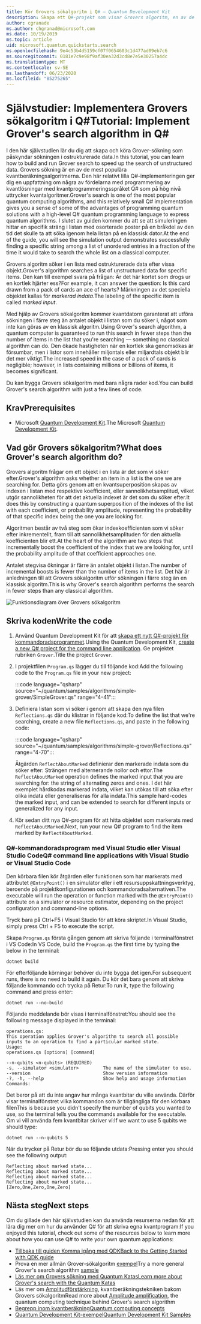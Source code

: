 ```yaml
---
title: Kör Grovers sökalgoritm i Q# – Quantum Development Kit
description: Skapa ett Q#-projekt som visar Grovers algoritm, en av de legendariska kvantalgoritmerna.
author: cgranade
ms.author: chgranad@microsoft.com
ms.date: 10/19/2019
ms.topic: article
uid: microsoft.quantum.quickstarts.search
ms.openlocfilehash: 9e4c53b4d5159cf07f0654603c1d477ad09eb7c6
ms.sourcegitcommit: 0181e7c9e98f9af30ea32d3cd8e7e5e30257a4dc
ms.translationtype: MT
ms.contentlocale: sv-SE
ms.lasthandoff: 06/23/2020
ms.locfileid: "85275265"
---
```

# <a name="tutorial-implement-grovers-search-algorithm-in-q"></a><span data-ttu-id="f7d92-103">Självstudier: Implementera Grovers sökalgoritm i Q\#</span><span class="sxs-lookup"><span data-stu-id="f7d92-103">Tutorial: Implement Grover's search algorithm in Q\#</span></span>

<span data-ttu-id="f7d92-104">I den här självstudien lär du dig att skapa och köra Grover-sökning som påskyndar sökningen i ostrukturerade data.</span><span class="sxs-lookup"><span data-stu-id="f7d92-104">In this tutorial, you can learn how to build and run Grover search to speed up the search of unstructured data.</span></span>  <span data-ttu-id="f7d92-105">Grovers sökning är en av de mest populära kvantberäkningsalgoritmerna. Den här relativt lilla Q#-implementeringen ger dig en uppfattning om några av fördelarna med programmering av kvantlösningar med kvantprogrammeringsspråket Q# som på hög nivå uttrycker kvantalgoritmer.</span><span class="sxs-lookup"><span data-stu-id="f7d92-105">Grover's search is one of the most popular quantum computing algorithms, and this relatively small Q# implementation gives you a sense of some of the advantages of programming quantum solutions with a high-level Q# quantum programming language to express quantum algorithms.</span></span>  <span data-ttu-id="f7d92-106">I slutet av guiden kommer du att se att simuleringen hittar en specifik sträng i listan med osorterade poster på en bråkdel av den tid det skulle ta att söka igenom hela listan på en klassisk dator.</span><span class="sxs-lookup"><span data-stu-id="f7d92-106">At the end of the guide, you will see the simulation output demonstrates successfully finding a specific string among a list of unordered entries in a fraction of the time it would take to search the whole list on a classical computer.</span></span>

<span data-ttu-id="f7d92-107">Grovers algoritm söker i en lista med ostrukturerade data efter vissa objekt.</span><span class="sxs-lookup"><span data-stu-id="f7d92-107">Grover's algorithm searches a list of unstructured data for specific items.</span></span> <span data-ttu-id="f7d92-108">Den kan till exempel svara på frågan: Är det här kortet som drogs ur en kortlek hjärter ess?</span><span class="sxs-lookup"><span data-stu-id="f7d92-108">For example, it can answer the question: Is this card drawn from a pack of cards an ace of hearts?</span></span> <span data-ttu-id="f7d92-109">Märkningen av det speciella objektet kallas för _markerad indata_.</span><span class="sxs-lookup"><span data-stu-id="f7d92-109">The labeling of the specific item is called _marked input_.</span></span>

<span data-ttu-id="f7d92-110">Med hjälp av Grovers sökalgoritm kommer kvantdatorn garanterat att utföra sökningen i färre steg än antalet objekt i listan som du söker i, något som inte kan göras av en klassisk algoritm.</span><span class="sxs-lookup"><span data-stu-id="f7d92-110">Using Grover's search algorithm, a quantum computer is guaranteed to run this search in fewer steps than the number of items in the list that you're searching — something no classical algorithm can do.</span></span> <span data-ttu-id="f7d92-111">Den ökade hastigheten när en kortlek ska genomsökas är försumbar, men i listor som innehåller miljontals eller miljardtals objekt blir det mer viktigt.</span><span class="sxs-lookup"><span data-stu-id="f7d92-111">The increased speed in the case of a pack of cards is negligible; however, in lists containing millions or billions of items, it becomes significant.</span></span>

<span data-ttu-id="f7d92-112">Du kan bygga Grovers sökalgoritm med bara några rader kod.</span><span class="sxs-lookup"><span data-stu-id="f7d92-112">You can build Grover's search algorithm with just a few lines of code.</span></span>

## <a name="prerequisites"></a><span data-ttu-id="f7d92-113">Krav</span><span class="sxs-lookup"><span data-stu-id="f7d92-113">Prerequisites</span></span>

- <span data-ttu-id="f7d92-114">Microsoft [Quantum Development Kit][install].</span><span class="sxs-lookup"><span data-stu-id="f7d92-114">The Microsoft [Quantum Development Kit][install].</span></span>

## <a name="what-does-grovers-search-algorithm-do"></a><span data-ttu-id="f7d92-115">Vad gör Grovers sökalgoritm?</span><span class="sxs-lookup"><span data-stu-id="f7d92-115">What does Grover's search algorithm do?</span></span>

<span data-ttu-id="f7d92-116">Grovers algoritm frågar om ett objekt i en lista är det som vi söker efter.</span><span class="sxs-lookup"><span data-stu-id="f7d92-116">Grover's algorithm asks whether an item in a list is the one we are searching for.</span></span> <span data-ttu-id="f7d92-117">Detta görs genom att en kvantsuperposition skapas av indexen i listan med respektive koefficient, eller sannolikhetsamplitud, vilket utgör sannolikheten för att det aktuella indexet är det som du söker efter.</span><span class="sxs-lookup"><span data-stu-id="f7d92-117">It does this by constructing a quantum superposition of the indexes of the list with each coefficient, or probability amplitude, representing the probability of that specific index being the one you are looking for.</span></span>

<span data-ttu-id="f7d92-118">Algoritmen består av två steg som ökar indexkoefficienten som vi söker efter inkrementellt, fram till att sannolikhetsamplituden för den aktuella koefficienten blir ett.</span><span class="sxs-lookup"><span data-stu-id="f7d92-118">At the heart of the algorithm are two steps that incrementally boost the coefficient of the index that we are looking for, until the probability amplitude of that coefficient approaches one.</span></span>

<span data-ttu-id="f7d92-119">Antalet stegvisa ökningar är färre än antalet objekt i listan.</span><span class="sxs-lookup"><span data-stu-id="f7d92-119">The number of incremental boosts is fewer than the number of items in the list.</span></span> <span data-ttu-id="f7d92-120">Det här är anledningen till att Grovers sökalgoritm utför sökningen i färre steg än en klassisk algoritm.</span><span class="sxs-lookup"><span data-stu-id="f7d92-120">This is why Grover's search algorithm performs the search in fewer steps than any classical algorithm.</span></span>

![Funktionsdiagram över Grovers sökalgoritm](~/media/grover.png)

## <a name="write-the-code"></a><span data-ttu-id="f7d92-122">Skriva koden</span><span class="sxs-lookup"><span data-stu-id="f7d92-122">Write the code</span></span>

1. <span data-ttu-id="f7d92-123">Använd Quantum Development Kit för att [skapa ett nytt Q#-projekt för kommandoradsprogrammet](xref:microsoft.quantum.install.standalone).</span><span class="sxs-lookup"><span data-stu-id="f7d92-123">Using the Quantum Development Kit, [create a new Q# project for the command line application](xref:microsoft.quantum.install.standalone).</span></span> <span data-ttu-id="f7d92-124">Ge projektet rubriken `Grover`.</span><span class="sxs-lookup"><span data-stu-id="f7d92-124">Title the project `Grover`.</span></span>

1. <span data-ttu-id="f7d92-125">I projektfilen `Program.qs` lägger du till följande kod:</span><span class="sxs-lookup"><span data-stu-id="f7d92-125">Add the following code to the `Program.qs` file in your new project:</span></span>

    :::code language="qsharp" source="~/quantum/samples/algorithms/simple-grover/SimpleGrover.qs" range="4-41":::

1. <span data-ttu-id="f7d92-126">Definiera listan som vi söker i genom att skapa den nya filen `Reflections.qs` där du klistrar in följande kod:</span><span class="sxs-lookup"><span data-stu-id="f7d92-126">To define the list that we're searching, create a new file `Reflections.qs`, and paste in the following code:</span></span>

    :::code language="qsharp" source="~/quantum/samples/algorithms/simple-grover/Reflections.qs" range="4-70":::

    <span data-ttu-id="f7d92-127">Åtgärden `ReflectAboutMarked` definierar den markerade indata som du söker efter: Strängen med alternerande nollor och ettor.</span><span class="sxs-lookup"><span data-stu-id="f7d92-127">The `ReflectAboutMarked` operation defines the marked input that you are searching for: the string of alternating zeros and ones.</span></span> <span data-ttu-id="f7d92-128">I det här exemplet hårdkodas markerad indata, vilket kan utökas till att söka efter olika indata eller generaliseras för alla indata.</span><span class="sxs-lookup"><span data-stu-id="f7d92-128">This sample hard-codes the marked input, and can be extended to search for different inputs or generalized for any input.</span></span>

1. <span data-ttu-id="f7d92-129">Kör sedan ditt nya Q#-program för att hitta objektet som markerats med `ReflectAboutMarked`.</span><span class="sxs-lookup"><span data-stu-id="f7d92-129">Next, run your new Q# program to find the item marked by `ReflectAboutMarked`.</span></span>

### <a name="q-command-line-applications-with-visual-studio-or-visual-studio-code"></a><span data-ttu-id="f7d92-130">Q#-kommandoradsprogram med Visual Studio eller Visual Studio Code</span><span class="sxs-lookup"><span data-stu-id="f7d92-130">Q# command line applications with Visual Studio or Visual Studio Code</span></span>

<span data-ttu-id="f7d92-131">Den körbara filen kör åtgärden eller funktionen som har markerats med attributet `@EntryPoint()` i en simulator eller i ett resursuppskattningsverktyg, beroende på projektkonfigurationen och kommandoradsalternativen.</span><span class="sxs-lookup"><span data-stu-id="f7d92-131">The executable will run the operation or function marked with the `@EntryPoint()` attribute on a simulator or resource estimator, depending on the project configuration and command-line options.</span></span>

<span data-ttu-id="f7d92-132">Tryck bara på Ctrl+F5 i Visual Studio för att köra skriptet.</span><span class="sxs-lookup"><span data-stu-id="f7d92-132">In Visual Studio, simply press Ctrl + F5 to execute the script.</span></span>

<span data-ttu-id="f7d92-133">Skapa `Program.qs` första gången genom att skriva följande i terminalfönstret i VS Code:</span><span class="sxs-lookup"><span data-stu-id="f7d92-133">In VS Code, build the `Program.qs` the first time by typing the below in the terminal:</span></span>

```Command line
dotnet build
```

<span data-ttu-id="f7d92-134">För efterföljande körningar behöver du inte bygga det igen.</span><span class="sxs-lookup"><span data-stu-id="f7d92-134">For subsequent runs, there is no need to build it again.</span></span> <span data-ttu-id="f7d92-135">Du kör det bara genom att skriva följande kommando och trycka på Retur:</span><span class="sxs-lookup"><span data-stu-id="f7d92-135">To run it, type the following command and press enter:</span></span>

```Command line
dotnet run --no-build
```

<span data-ttu-id="f7d92-136">Följande meddelande bör visas i terminalfönstret:</span><span class="sxs-lookup"><span data-stu-id="f7d92-136">You should see the following message displayed in the terminal:</span></span>

```
operations.qs:
This operation applies Grover's algorithm to search all possible inputs to an operation to find a particular marked state.
Usage:
operations.qs [options] [command]

--n-qubits <n-qubits> (REQUIRED)
-s, --simulator <simulator>         The name of the simulator to use.
--version                           Show version information
-?, -h, --help                      Show help and usage information
Commands:
```

<span data-ttu-id="f7d92-137">Det beror på att du inte angav hur många kvantbitar du ville använda. Därför visar terminalfönstret vilka kommandon som är tillgängliga för den körbara filen</span><span class="sxs-lookup"><span data-stu-id="f7d92-137">This is because you didn't specify the number of qubits you wanted to use, so the terminal tells you the commands available for the executable.</span></span> <span data-ttu-id="f7d92-138">Om vi vill använda fem kvantbitar skriver vi:</span><span class="sxs-lookup"><span data-stu-id="f7d92-138">If we want to use 5 qubits we should type:</span></span>

```Command line
dotnet run --n-qubits 5
```

<span data-ttu-id="f7d92-139">När du trycker på Retur bör du se följande utdata:</span><span class="sxs-lookup"><span data-stu-id="f7d92-139">Pressing enter you should see the following output:</span></span>

```
Reflecting about marked state...
Reflecting about marked state...
Reflecting about marked state...
Reflecting about marked state...
[Zero,One,Zero,One,Zero]
```

## <a name="next-steps"></a><span data-ttu-id="f7d92-140">Nästa steg</span><span class="sxs-lookup"><span data-stu-id="f7d92-140">Next steps</span></span>

<span data-ttu-id="f7d92-141">Om du gillade den här självstudien kan du använda resurserna nedan för att lära dig mer om hur du använder Q# för att skriva egna kvantprogram:</span><span class="sxs-lookup"><span data-stu-id="f7d92-141">If you enjoyed this tutorial, check out some of the resources below to learn more about how you can use Q# to write your own quantum applications:</span></span>

- [<span data-ttu-id="f7d92-142">Tillbaka till guiden Komma igång med QDK</span><span class="sxs-lookup"><span data-stu-id="f7d92-142">Back to the Getting Started with QDK guide</span></span>](xref:microsoft.quantum.welcome)
- <span data-ttu-id="f7d92-143">Prova en mer allmän Grover-sökalgoritm [exempel](https://github.com/microsoft/Quantum/tree/master/samples/algorithms/database-search)</span><span class="sxs-lookup"><span data-stu-id="f7d92-143">Try a more general Grover's search algorithm [sample](https://github.com/microsoft/Quantum/tree/master/samples/algorithms/database-search)</span></span>
- [<span data-ttu-id="f7d92-144">Läs mer om Grovers sökning med Quantum Katas</span><span class="sxs-lookup"><span data-stu-id="f7d92-144">Learn more about Grover's search with the Quantum Katas</span></span>](xref:microsoft.quantum.overview.katas)
- <span data-ttu-id="f7d92-145">Läs mer om [Amplitudförstärkning][amplitude-amplification], kvantberäkningstekniken bakom Grovers sökalgoritm</span><span class="sxs-lookup"><span data-stu-id="f7d92-145">Read more about [Amplitude amplification][amplitude-amplification], the quantum computing technique behind Grover's search algorithm</span></span>
- [<span data-ttu-id="f7d92-146">Begrepp inom kvantberäkning</span><span class="sxs-lookup"><span data-stu-id="f7d92-146">Quantum computing concepts</span></span>](xref:microsoft.quantum.concepts.intro)
- [<span data-ttu-id="f7d92-147">Quantum Development Kit-exempel</span><span class="sxs-lookup"><span data-stu-id="f7d92-147">Quantum Development Kit Samples</span></span>](https://docs.microsoft.com/samples/browse/?products=qdk)

<!-- LINKS -->

[install]: xref:microsoft.quantum.install
[amplitude-amplification]: xref:microsoft.quantum.libraries.standard.algorithms#amplitude-amplification
